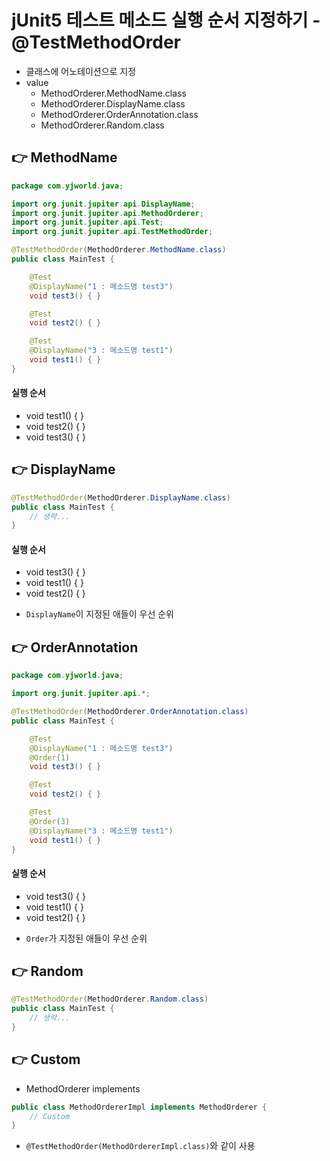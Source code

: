 # jUnit5 테스트 메소드 실행 순서 지정하기 - @TestMethodOrder
- 클래스에 어노테이션으로 지정
- value
  - MethodOrderer.MethodName.class
  - MethodOrderer.DisplayName.class
  - MethodOrderer.OrderAnnotation.class
  - MethodOrderer.Random.class

## 👉 MethodName
```java
package com.yjworld.java;

import org.junit.jupiter.api.DisplayName;
import org.junit.jupiter.api.MethodOrderer;
import org.junit.jupiter.api.Test;
import org.junit.jupiter.api.TestMethodOrder;

@TestMethodOrder(MethodOrderer.MethodName.class)
public class MainTest {

    @Test
    @DisplayName("1 : 메소드명 test3")
    void test3() { }

    @Test
    void test2() { }

    @Test
    @DisplayName("3 : 메소드명 test1")
    void test1() { }
}
```
#### 실행 순서
- void test1() { }
- void test2() { }
- void test3() { }

## 👉 DisplayName
```java
@TestMethodOrder(MethodOrderer.DisplayName.class)
public class MainTest {
    // 생략...
}
```
#### 실행 순서
- void test3() { }
- void test1() { }
- void test2() { }
* `DisplayName`이 지정된 애들이 우선 순위

## 👉 OrderAnnotation
```java
package com.yjworld.java;

import org.junit.jupiter.api.*;

@TestMethodOrder(MethodOrderer.OrderAnnotation.class)
public class MainTest {

    @Test
    @DisplayName("1 : 메소드명 test3")
    @Order(1)
    void test3() { }

    @Test
    void test2() { }

    @Test
    @Order(3)
    @DisplayName("3 : 메소드명 test1")
    void test1() { }
}
```
#### 실행 순서
- void test3() { }
- void test1() { }
- void test2() { }
* `Order`가 지정된 애들이 우선 순위

## 👉 Random
```java
@TestMethodOrder(MethodOrderer.Random.class)
public class MainTest {
    // 생략...
}
```

## 👉 Custom
- MethodOrderer implements
```java
public class MethodOrdererImpl implements MethodOrderer {
    // Custom
}
```
- `@TestMethodOrder(MethodOrdererImpl.class)`와 같이 사용
